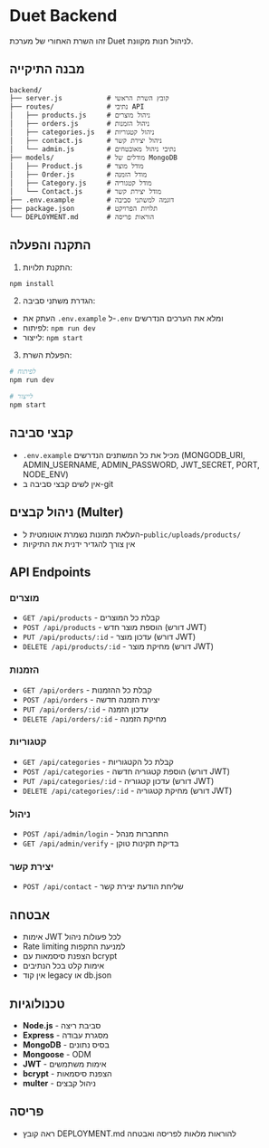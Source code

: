 # Duet Backend

זהו השרת האחורי של מערכת Duet לניהול חנות מקוונת.

## מבנה התיקייה

```
backend/
├── server.js           # קובץ השרת הראשי
├── routes/             # נתיבי API
│   ├── products.js     # ניהול מוצרים
│   ├── orders.js       # ניהול הזמנות
│   ├── categories.js   # ניהול קטגוריות
│   ├── contact.js      # ניהול יצירת קשר
│   └── admin.js        # נתיבי ניהול מאובטחים
├── models/             # מודלים של MongoDB
│   ├── Product.js      # מודל מוצר
│   ├── Order.js        # מודל הזמנה
│   ├── Category.js     # מודל קטגוריה
│   └── Contact.js      # מודל יצירת קשר
├── .env.example        # דוגמה למשתני סביבה
├── package.json        # תלויות הפרויקט
└── DEPLOYMENT.md       # הוראות פריסה
```

## התקנה והפעלה

1. התקנת תלויות:
```bash
npm install
```

2. הגדרת משתני סביבה:
- העתק את `.env.example` ל-`.env` ומלא את הערכים הנדרשים
- לפיתוח: `npm run dev`
- לייצור: `npm start`

3. הפעלת השרת:
```bash
# לפיתוח
npm run dev

# לייצור
npm start
```

## קבצי סביבה
- `.env.example` מכיל את כל המשתנים הנדרשים (MONGODB_URI, ADMIN_USERNAME, ADMIN_PASSWORD, JWT_SECRET, PORT, NODE_ENV)
- אין לשים קבצי סביבה ב-git

## ניהול קבצים (Multer)
- העלאת תמונות נשמרת אוטומטית ל-`public/uploads/products/`
- אין צורך להגדיר ידנית את התיקיות

## API Endpoints

### מוצרים
- `GET /api/products` - קבלת כל המוצרים
- `POST /api/products` - הוספת מוצר חדש (דורש JWT)
- `PUT /api/products/:id` - עדכון מוצר (דורש JWT)
- `DELETE /api/products/:id` - מחיקת מוצר (דורש JWT)

### הזמנות
- `GET /api/orders` - קבלת כל ההזמנות
- `POST /api/orders` - יצירת הזמנה חדשה
- `PUT /api/orders/:id` - עדכון הזמנה
- `DELETE /api/orders/:id` - מחיקת הזמנה

### קטגוריות
- `GET /api/categories` - קבלת כל הקטגוריות
- `POST /api/categories` - הוספת קטגוריה חדשה (דורש JWT)
- `PUT /api/categories/:id` - עדכון קטגוריה (דורש JWT)
- `DELETE /api/categories/:id` - מחיקת קטגוריה (דורש JWT)

### ניהול
- `POST /api/admin/login` - התחברות מנהל
- `GET /api/admin/verify` - בדיקת תקינות טוקן

### יצירת קשר
- `POST /api/contact` - שליחת הודעת יצירת קשר

## אבטחה
- אימות JWT לכל פעולות ניהול
- Rate limiting למניעת התקפות
- הצפנת סיסמאות עם bcrypt
- אימות קלט בכל הנתיבים
- אין קוד legacy או db.json

## טכנולוגיות
- **Node.js** - סביבת ריצה
- **Express** - מסגרת עבודה
- **MongoDB** - בסיס נתונים
- **Mongoose** - ODM
- **JWT** - אימות משתמשים
- **bcrypt** - הצפנת סיסמאות
- **multer** - ניהול קבצים

## פריסה
- ראה קובץ DEPLOYMENT.md להוראות מלאות לפריסה ואבטחה 